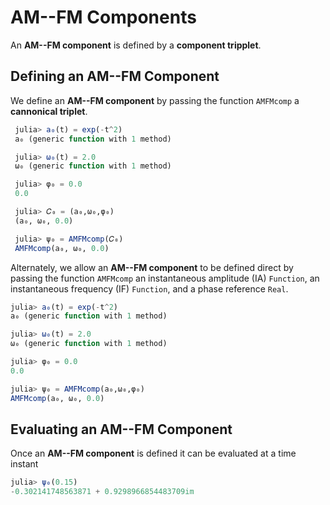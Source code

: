 # AM--FM Components

An **AM--FM component** is defined by a **component tripplet**.


## Defining an AM--FM Component

We define an **AM--FM component** by passing the function `AMFMcomp` a **cannonical triplet**.
```julia codeSnippet
 julia> a₀(t) = exp(-t^2)
 a₀ (generic function with 1 method)

 julia> ω₀(t) = 2.0
 ω₀ (generic function with 1 method)

 julia> φ₀ = 0.0
 0.0

 julia> 𝐶₀ = (a₀,ω₀,φ₀)
 (a₀, ω₀, 0.0)

 julia> ψ₀ = AMFMcomp(𝐶₀)
 AMFMcomp(a₀, ω₀, 0.0)
```

Alternately, we allow an **AM--FM component**  to be defined direct by passing the function `AMFMcomp` an instantaneous amplitude (IA) `Function`, an instantaneous frequency (IF) `Function`, and a phase reference `Real`.
```julia codeSnippet
julia> a₀(t) = exp(-t^2)
a₀ (generic function with 1 method)

julia> ω₀(t) = 2.0
ω₀ (generic function with 1 method)

julia> φ₀ = 0.0
0.0

julia> ψ₀ = AMFMcomp(a₀,ω₀,φ₀)
AMFMcomp(a₀, ω₀, 0.0)
```

## Evaluating an AM--FM Component

Once an  **AM--FM component** is defined it can be evaluated at a time instant
```julia codeSnippet
julia> ψ₀(0.15)
-0.302141748563871 + 0.9298966854483709im
```
